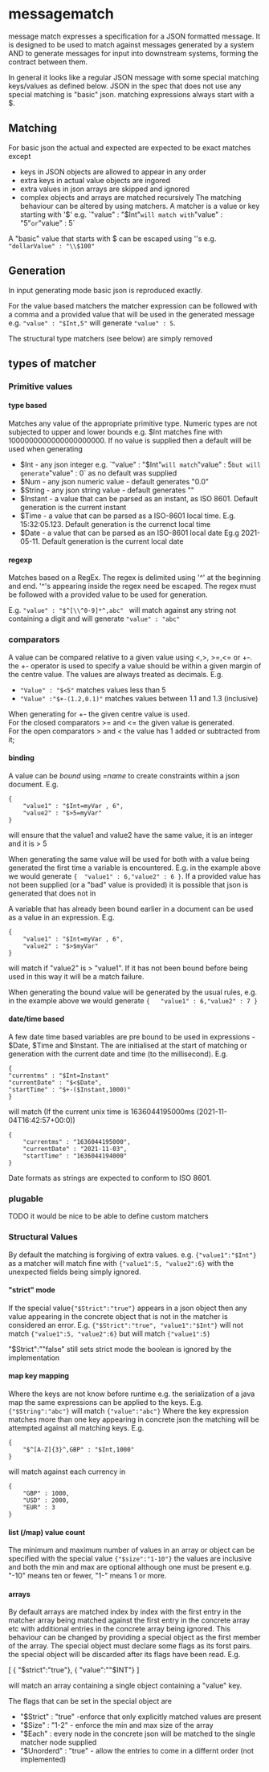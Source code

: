 # messagematch

message match expresses a specification for a JSON formatted message. It is designed to be used to match against messages generated by a system AND to generate messages for input into downstream systems, forming the contract between them.

In general it looks like a regular JSON message with some special matching keys/values as defined below. JSON in the spec that does not use any special matching is "basic" json. matching expressions always start with a $.



## Matching

For basic json the actual and expected are expected to be exact matches except 
 - keys in JSON objects are allowed to appear in any order
 - extra keys in actual value objects are ingored
 - extra values in json arrays are skipped and ignored
 - complex objects and arrays are matched recursively
The matching behaviour can be altered by using matchers. A matcher is a value or key starting with '$' e.g. `"value" : "$Int"` will match with `"value" : "5"` or `"value" : 5`

A "basic" value that starts with $ can be escaped using '\'s e.g. `"dollarValue" : "\\$100"`

## Generation

In input generating mode basic json is reproduced exactly.

For the value based matchers the matcher expression can be followed with a comma and a provided value that will be used in the generated message e.g. `"value" : "$Int,5"` will generate `"value" : 5`.


The structural type matchers (see below) are simply removed

## types of matcher

### Primitive values

#### type based
Matches any value of the appropriate primitive type. Numeric types are not subjected to upper and lower bounds e.g. $Int matches fine with 1000000000000000000000. If no value is supplied then a default will be used when generating
 - $Int - any json integer e.g. `"value" : "$Int"` will match `"value" : 5` but will generate `"value" : 0` as no default was supplied
 - $Num - any json numeric value - default generates "0.0"
 - $String - any json string value - default generates ""
 - $Instant - a value that can be parsed as an instant, as ISO 8601. Default generation is the current instant
 - $Time - a value that can be parsed as a ISO-8601 local time. E.g. 15:32:05.123. Default generation is the currenct local time
 - $Date - a value that can be parsed as an ISO-8601 local date Eg.g 2021-05-11. Default generation is the current local date
 
#### regexp
Matches based on a RegEx. The regex is delimited using '^' at the beginning and end. '^'s appearing inside the regex need be escaped. The regex must be followed with a provided value to be used for generation.

E.g. `"value" : "$^[\\^0-9]*^,abc" ` will match against any string not containing a digit and will generate `"value" : "abc"`


### comparators
A value can be compared relative to a given value  using <,>, >=,<= or +-. the +- operator is used to specify a value should be within a given margin of the centre value. The values are always treated as decimals.
E.g. 
 - `"Value" : "$<5"` matches values less than 5
 - `"Value" :"$+-(1.2,0.1)"` matches values between 1.1 and 1.3 (inclusive)
 
 When generating for +- the given centre value is used.<br>
 For the closed comparators >= and <= the given value is generated.<br>
 For the open comparators >  and < the value has 1 added or subtracted from it;

#### binding
A value can be *bound* using *=name* to create constraints within a json document. E.g.

	{ 
		"value1" : "$Int=myVar , 6",
		"value2" : "$>5=myVar"
	}

will ensure that the value1 and value2 have the same value, it is an integer and it is > 5

When generating the same value will be used for both with a value being generated the first time a variable is encountered. E.g. in the example above we would generate `{	"value1" : 6,"value2" : 6 }`. If a provided value has not been supplied (or a "bad" value is provided) it is possible that json is generated that does not in 

A variable that has already been bound earlier in a document can be used as a value in an expression. E.g.

	{ 
		"value1" : "$Int=myVar , 6",
		"value2" : "$>$myVar"
	}
will match if "value2" is > "value1".  If it has not been bound before being used in this way it will be a match failure. 

When generating the bound value will be generated by the usual rules, e.g. in the example above  we would generate `{	"value1" : 6,"value2" : 7 }`

#### date/time based

A few date time based variables are pre bound to be used in expressions - $Date, $Time and $Instant. The are initialised at the start of matching or generation with the current date and time (to the millisecond). E.g. 

	{
	"currentms" : "$Int=Instant"
	"currentDate" : "$<$Date",
	"startTime" : "$+-($Instant,1000)"
	}
	
will match (If the current unix time is 1636044195000ms (2021-11-04T16:42:57+00:0))
	
	{
		"currentms" : "1636044195000",
		"currentDate" : "2021-11-03",
		"startTime" : "1636044194000"
	}

Date formats as strings are expected to conform to ISO 8601. 



### plugable
TODO it would be nice to be able to define custom matchers

### Structural Values

By default the matching is forgiving of extra values. e.g. `{"value1":"$Int"}` as a matcher will match fine with `{"value1":5, "value2":6}` with the unexpected fields being simply ignored.

#### "strict" mode
If the special value`{"$Strict":"true"}` appears in a json object then any value appearing in the concrete object that is not in the matcher is considered an error. E.g. `{"$Strict":"true", "value1":"$Int"}` will not match `{"value1":5, "value2":6}` but will match `{"value1":5}`

"$Strict":""false" still sets strict mode the boolean is ignored by the implementation

#### map key mapping
Where the keys are not know before runtime e.g. the serialization of a java map the same expressions can be applied to the keys. E.g. `{"$String":"abc"}` will match `{"value":"abc"}` Where the key expression matches more than one key appearing in concrete json the matching will be attempted against all matching keys. E.g.

	{
		"$^[A-Z]{3}^,GBP" : "$Int,1000"
	}

will match against each currency in 

	{
		"GBP" : 1000,
		"USD" : 2000,
		"EUR" : 3
	}

#### list (/map) value count
The minimum and maximum number of values in an array or object can be specified with the special value `{"$size":"1-10"}` the values are inclusive and both the min and max are optional although one must be present e.g. "-10" means ten or fewer, "1-" means 1 or more.

#### arrays
By default arrays are matched index by index with the first entry in the matcher array being matched against the first entry in the concrete array etc with additional entries in the concrete array being ignored.
This behaviour can be changed by providing a special object as the first member of the array. The special object must declare some flags as its forst pairs. the special object will be discarded after its flags have been read. E.g.

  [
    { "$strict":"true"},
    { "value":""$INT"}
  ]
  
will match an array containing a single object containing a "value" key.

The flags that can be set in the special object are
 - "$Strict" : "true"  -enforce that only explicitly matched values are present
 - "$Size" : "1-2" - enforce the min and max size of the array
 - "$Each" : every node in the concrete json will be matched to the single matcher node supplied
 - "$Unorderd" : "true" - allow the entries to come in a differnt order (not implemented)